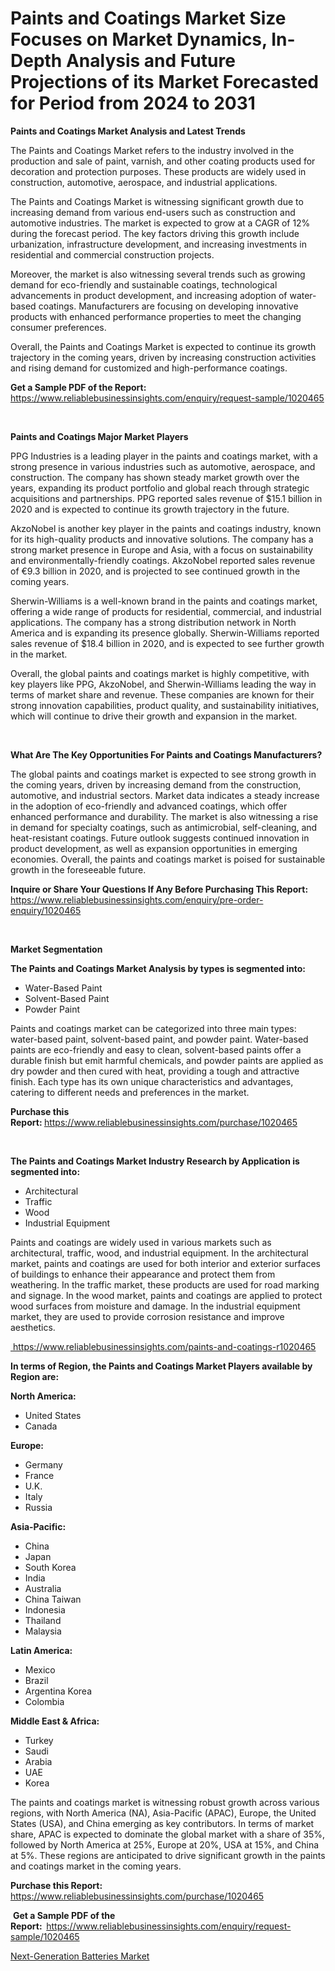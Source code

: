 <p><h1>Paints and Coatings Market Size Focuses on Market Dynamics, In-Depth Analysis and Future Projections of its Market Forecasted for Period from 2024 to 2031</h1></p><p><strong>Paints and Coatings Market Analysis and Latest Trends</strong></p>
<p><p>The Paints and Coatings Market refers to the industry involved in the production and sale of paint, varnish, and other coating products used for decoration and protection purposes. These products are widely used in construction, automotive, aerospace, and industrial applications.</p><p>The Paints and Coatings Market is witnessing significant growth due to increasing demand from various end-users such as construction and automotive industries. The market is expected to grow at a CAGR of 12% during the forecast period. The key factors driving this growth include urbanization, infrastructure development, and increasing investments in residential and commercial construction projects.</p><p>Moreover, the market is also witnessing several trends such as growing demand for eco-friendly and sustainable coatings, technological advancements in product development, and increasing adoption of water-based coatings. Manufacturers are focusing on developing innovative products with enhanced performance properties to meet the changing consumer preferences.</p><p>Overall, the Paints and Coatings Market is expected to continue its growth trajectory in the coming years, driven by increasing construction activities and rising demand for customized and high-performance coatings.</p></p>
<p><strong>Get a Sample PDF of the Report:&nbsp;</strong> <a href="https://www.reliablebusinessinsights.com/enquiry/request-sample/1020465">https://www.reliablebusinessinsights.com/enquiry/request-sample/1020465</a></p>
<p>&nbsp;</p>
<p><strong>Paints and Coatings Major Market Players</strong></p>
<p><p>PPG Industries is a leading player in the paints and coatings market, with a strong presence in various industries such as automotive, aerospace, and construction. The company has shown steady market growth over the years, expanding its product portfolio and global reach through strategic acquisitions and partnerships. PPG reported sales revenue of $15.1 billion in 2020 and is expected to continue its growth trajectory in the future.</p><p>AkzoNobel is another key player in the paints and coatings industry, known for its high-quality products and innovative solutions. The company has a strong market presence in Europe and Asia, with a focus on sustainability and environmentally-friendly coatings. AkzoNobel reported sales revenue of €9.3 billion in 2020, and is projected to see continued growth in the coming years.</p><p>Sherwin-Williams is a well-known brand in the paints and coatings market, offering a wide range of products for residential, commercial, and industrial applications. The company has a strong distribution network in North America and is expanding its presence globally. Sherwin-Williams reported sales revenue of $18.4 billion in 2020, and is expected to see further growth in the market.</p><p>Overall, the global paints and coatings market is highly competitive, with key players like PPG, AkzoNobel, and Sherwin-Williams leading the way in terms of market share and revenue. These companies are known for their strong innovation capabilities, product quality, and sustainability initiatives, which will continue to drive their growth and expansion in the market.</p></p>
<p>&nbsp;</p>
<p><strong>What Are The Key Opportunities For Paints and Coatings Manufacturers?</strong></p>
<p><p>The global paints and coatings market is expected to see strong growth in the coming years, driven by increasing demand from the construction, automotive, and industrial sectors. Market data indicates a steady increase in the adoption of eco-friendly and advanced coatings, which offer enhanced performance and durability. The market is also witnessing a rise in demand for specialty coatings, such as antimicrobial, self-cleaning, and heat-resistant coatings. Future outlook suggests continued innovation in product development, as well as expansion opportunities in emerging economies. Overall, the paints and coatings market is poised for sustainable growth in the foreseeable future.</p></p>
<p><strong>Inquire or Share Your Questions If Any Before Purchasing This Report:</strong> <a href="https://www.reliablebusinessinsights.com/enquiry/pre-order-enquiry/1020465">https://www.reliablebusinessinsights.com/enquiry/pre-order-enquiry/1020465</a></p>
<p>&nbsp;</p>
<p><strong>Market Segmentation</strong></p>
<p><strong>The Paints and Coatings Market Analysis by types is segmented into:</strong></p>
<p><ul><li>Water-Based Paint</li><li>Solvent-Based Paint</li><li>Powder Paint</li></ul></p>
<p><p>Paints and coatings market can be categorized into three main types: water-based paint, solvent-based paint, and powder paint. Water-based paints are eco-friendly and easy to clean, solvent-based paints offer a durable finish but emit harmful chemicals, and powder paints are applied as dry powder and then cured with heat, providing a tough and attractive finish. Each type has its own unique characteristics and advantages, catering to different needs and preferences in the market.</p></p>
<p><strong>Purchase this Report:&nbsp;</strong><a href="https://www.reliablebusinessinsights.com/purchase/1020465">https://www.reliablebusinessinsights.com/purchase/1020465</a></p>
<p>&nbsp;</p>
<p><strong>The Paints and Coatings Market Industry Research by Application is segmented into:</strong></p>
<p><ul><li>Architectural</li><li>Traffic</li><li>Wood</li><li>Industrial Equipment</li></ul></p>
<p><p>Paints and coatings are widely used in various markets such as architectural, traffic, wood, and industrial equipment. In the architectural market, paints and coatings are used for both interior and exterior surfaces of buildings to enhance their appearance and protect them from weathering. In the traffic market, these products are used for road marking and signage. In the wood market, paints and coatings are applied to protect wood surfaces from moisture and damage. In the industrial equipment market, they are used to provide corrosion resistance and improve aesthetics.</p></p>
<p><a href="https://www.reliablebusinessinsights.com/paints-and-coatings-r1020465">&nbsp;https://www.reliablebusinessinsights.com/paints-and-coatings-r1020465</a></p>
<p><strong>In terms of Region, the Paints and Coatings Market Players available by Region are:</strong></p>
<p>
    <p> <strong> North America: </strong>
        <ul>
            <li>United States</li>
            <li>Canada</li>
        </ul>
        </p> 
    <p> <strong> Europe: </strong>
        <ul>
            <li>Germany</li>
            <li>France</li>
            <li>U.K.</li>
            <li>Italy</li>
            <li>Russia</li>
        </ul>
        </p> 
    <p> <strong> Asia-Pacific: </strong>
        <ul>
            <li>China</li>
            <li>Japan</li>
            <li>South Korea</li>
            <li>India</li>
            <li>Australia</li>
            <li>China Taiwan</li>
            <li>Indonesia</li>
            <li>Thailand</li>
            <li>Malaysia</li>
        </ul>
        </p> 
    <p> <strong> Latin America: </strong>
        <ul>
            <li>Mexico</li>
            <li>Brazil</li>
            <li>Argentina Korea</li>
            <li>Colombia</li>
        </ul>
        </p> 
    <p> <strong> Middle East & Africa: </strong>
        <ul>
            <li>Turkey</li>
            <li>Saudi</li>
            <li>Arabia</li>
            <li>UAE</li>
            <li>Korea</li>
        </ul>
    </p>
    </p>
<p><p>The paints and coatings market is witnessing robust growth across various regions, with North America (NA), Asia-Pacific (APAC), Europe, the United States (USA), and China emerging as key contributors. In terms of market share, APAC is expected to dominate the global market with a share of 35%, followed by North America at 25%, Europe at 20%, USA at 15%, and China at 5%. These regions are anticipated to drive significant growth in the paints and coatings market in the coming years.</p></p>
<p><strong>Purchase this Report: </strong><a href="https://www.reliablebusinessinsights.com/purchase/1020465">https://www.reliablebusinessinsights.com/purchase/1020465</a></p>
<p>&nbsp;<strong>Get a Sample PDF of the Report:&nbsp;&nbsp;</strong><a href="https://www.reliablebusinessinsights.com/enquiry/request-sample/1020465">https://www.reliablebusinessinsights.com/enquiry/request-sample/1020465</a></p>
<p><strong></strong></p>
<p><p><a href="https://github.com/lbird53714/Market-Research-Report-List-4/blob/main/next-generation-batteries-market.md">Next-Generation Batteries Market</a></p></p>